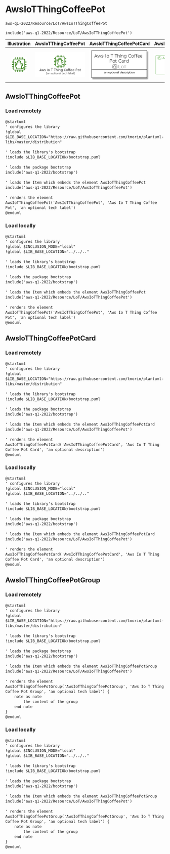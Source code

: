 # AwsIoTThingCoffeePot


```text
aws-q1-2022/Resource/LoT/AwsIoTThingCoffeePot
```

```text
include('aws-q1-2022/Resource/LoT/AwsIoTThingCoffeePot')
```



| Illustration | AwsIoTThingCoffeePot | AwsIoTThingCoffeePotCard | AwsIoTThingCoffeePotGroup |
| :---: | :---: | :---: | :---: |
| ![illustration for Illustration](../../../aws-q1-2022/Resource/LoT/AwsIoTThingCoffeePot.png) | ![illustration for AwsIoTThingCoffeePot](../../../aws-q1-2022/Resource/LoT/AwsIoTThingCoffeePot.Local.png) | ![illustration for AwsIoTThingCoffeePotCard](../../../aws-q1-2022/Resource/LoT/AwsIoTThingCoffeePotCard.Local.png) | ![illustration for AwsIoTThingCoffeePotGroup](../../../aws-q1-2022/Resource/LoT/AwsIoTThingCoffeePotGroup.Local.png) |




## AwsIoTThingCoffeePot

### Load remotely
```plantuml
@startuml
' configures the library
!global $LIB_BASE_LOCATION="https://raw.githubusercontent.com/tmorin/plantuml-libs/master/distribution"

' loads the library's bootstrap
!include $LIB_BASE_LOCATION/bootstrap.puml

' loads the package bootstrap
include('aws-q1-2022/bootstrap')

' loads the Item which embeds the element AwsIoTThingCoffeePot
include('aws-q1-2022/Resource/LoT/AwsIoTThingCoffeePot')

' renders the element
AwsIoTThingCoffeePot('AwsIoTThingCoffeePot', 'Aws Io T Thing Coffee Pot', 'an optional tech label')
@enduml
```

### Load locally
```plantuml
@startuml
' configures the library
!global $INCLUSION_MODE="local"
!global $LIB_BASE_LOCATION="../../.."

' loads the library's bootstrap
!include $LIB_BASE_LOCATION/bootstrap.puml

' loads the package bootstrap
include('aws-q1-2022/bootstrap')

' loads the Item which embeds the element AwsIoTThingCoffeePot
include('aws-q1-2022/Resource/LoT/AwsIoTThingCoffeePot')

' renders the element
AwsIoTThingCoffeePot('AwsIoTThingCoffeePot', 'Aws Io T Thing Coffee Pot', 'an optional tech label')
@enduml
```

## AwsIoTThingCoffeePotCard

### Load remotely
```plantuml
@startuml
' configures the library
!global $LIB_BASE_LOCATION="https://raw.githubusercontent.com/tmorin/plantuml-libs/master/distribution"

' loads the library's bootstrap
!include $LIB_BASE_LOCATION/bootstrap.puml

' loads the package bootstrap
include('aws-q1-2022/bootstrap')

' loads the Item which embeds the element AwsIoTThingCoffeePotCard
include('aws-q1-2022/Resource/LoT/AwsIoTThingCoffeePot')

' renders the element
AwsIoTThingCoffeePotCard('AwsIoTThingCoffeePotCard', 'Aws Io T Thing Coffee Pot Card', 'an optional description')
@enduml
```

### Load locally
```plantuml
@startuml
' configures the library
!global $INCLUSION_MODE="local"
!global $LIB_BASE_LOCATION="../../.."

' loads the library's bootstrap
!include $LIB_BASE_LOCATION/bootstrap.puml

' loads the package bootstrap
include('aws-q1-2022/bootstrap')

' loads the Item which embeds the element AwsIoTThingCoffeePotCard
include('aws-q1-2022/Resource/LoT/AwsIoTThingCoffeePot')

' renders the element
AwsIoTThingCoffeePotCard('AwsIoTThingCoffeePotCard', 'Aws Io T Thing Coffee Pot Card', 'an optional description')
@enduml
```

## AwsIoTThingCoffeePotGroup

### Load remotely
```plantuml
@startuml
' configures the library
!global $LIB_BASE_LOCATION="https://raw.githubusercontent.com/tmorin/plantuml-libs/master/distribution"

' loads the library's bootstrap
!include $LIB_BASE_LOCATION/bootstrap.puml

' loads the package bootstrap
include('aws-q1-2022/bootstrap')

' loads the Item which embeds the element AwsIoTThingCoffeePotGroup
include('aws-q1-2022/Resource/LoT/AwsIoTThingCoffeePot')

' renders the element
AwsIoTThingCoffeePotGroup('AwsIoTThingCoffeePotGroup', 'Aws Io T Thing Coffee Pot Group', 'an optional tech label') {
    note as note
        the content of the group
    end note
}
@enduml
```

### Load locally
```plantuml
@startuml
' configures the library
!global $INCLUSION_MODE="local"
!global $LIB_BASE_LOCATION="../../.."

' loads the library's bootstrap
!include $LIB_BASE_LOCATION/bootstrap.puml

' loads the package bootstrap
include('aws-q1-2022/bootstrap')

' loads the Item which embeds the element AwsIoTThingCoffeePotGroup
include('aws-q1-2022/Resource/LoT/AwsIoTThingCoffeePot')

' renders the element
AwsIoTThingCoffeePotGroup('AwsIoTThingCoffeePotGroup', 'Aws Io T Thing Coffee Pot Group', 'an optional tech label') {
    note as note
        the content of the group
    end note
}
@enduml
```

